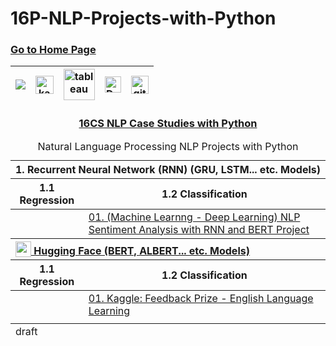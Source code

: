# 16P-NLP-Projects-with-Python
### [Go to Home Page](https://github.com/sue-yavuz)

<div align="center">
  
| [![](https://img.shields.io/badge/linkedin-%230077B5.svg?&style=for-the-badge&logo=linkedin&logoColor=white)][Linkedin] | [<img src="https://www.kaggle.com/static/images/site-logo.svg" alt="kaggle" height="28.5"/>][kaggle] | [<img src="https://www.tableau.com/sites/default/files/2021-05/tableau_rgb_500x104.png" alt="tableau" height="50"/>][tableau] | [<picture><source media="(prefers-color-scheme: dark)" srcset="https://theme.zdassets.com/theme_assets/224203/4a55138e21ad44a9c72c8295181c79fe938a2ae6.svg" alt="kaggle" height="26"><img alt="Dark" src="https://cdn-static-1.medium.com/sites/medium.com/about/images/Medium-Logo-Black-RGB-1.svg" alt="kaggle" height="26"></picture>][medium] | [<img src="https://user-images.githubusercontent.com/94930605/160260064-ff3aa908-cbfd-4350-ab28-a26a0b7a1819.png" alt="github_pages" height="28.5"/>][github_pages] |
|:-:|:-:|:-:|:-:|:-:|
<!-- CHANGE-05 .../myname/ myname yerine profil user name yaz -->
[Linkedin]: https://www.linkedin.com/in/sue-yavuz/ "LinkedIn"
[kaggle]: https://www.kaggle.com/sueyavuz "Kaggle Page"
[tableau]: https://public.tableau.com/app/profile/sueyavuz "Tableau Page"
[medium]: https://sue-yavuz.medium.com/ "Medium Page"
[github_pages]: https://sue-yavuz.github.io/ "GitHub Pages"
</div>

<h3 align='center'>
  
[16CS NLP Case Studies with Python](https://github.com/sue-yavuz/16CS-NLP-Case-Studies-with-Python/blob/master/README.md)
</h3>

  

<table align="center">
    <caption><div align='center'>Natural Language Processing NLP Projects with Python</div></caption>
<thead align='left'><tr><th colspan=2>1. Recurrent Neural Network (RNN) (GRU, LSTM... etc. Models)</th></tr></thead>
<thead><tr><th>1.1 Regression</th><th>1.2 Classification</th></tr></thead>
<tbody>
  <tr>
    <td><a href="#"></a></td>
    <td rowspan="1"><a href="https://github.com/celik-muhammed/NLP-Sentiment-Analysis-with-RNN-BERT-Project">01. (Machine Learnng - Deep Learning) NLP Sentiment Analysis with RNN and BERT Project</a></td>
  </tr>
</tbody>
<thead align='left'><tr><th colspan=2><a href="https://huggingface.co/models"><img src="https://huggingface.co/front/assets/huggingface_logo-noborder.svg" alt="" valign="bottom" width="25" height="25"> Hugging Face (BERT, ALBERT... etc. Models)</a></th></tr></thead>
<thead><tr><th>1.1 Regression</th><th>1.2 Classification</th></tr></thead>
<tbody>
  <tr>
    <td><a href="#"></a></td>
    <td><a href="https://www.kaggle.com/competitions/feedback-prize-english-language-learning">01. Kaggle: Feedback Prize - English Language Learning</a></td>
  </tr>
  <tr>
    <td><a href="#"></a></td>
  </tr>
</tbody>
  
<tfoot>
  <tr><td>draft</td></tr>
</tfoot>
</table>
